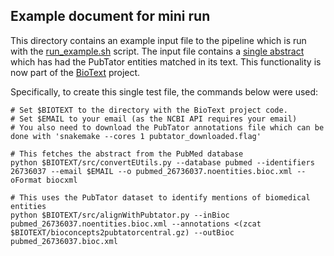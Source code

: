 ## Example document for mini run

This directory contains an example input file to the pipeline which is run with the [run\_example.sh](https://github.com/jakelever/pgxmine/blob/master/run_example.sh) script. The input file contains a [single abstract](https://pubmed.ncbi.nlm.nih.gov/26736037/) which has had the PubTator entities matched in its text. This functionality is now part of the [BioText](https://github.com/jakelever/biotext) project.

Specifically, to create this single test file, the commands below were used:
```
# Set $BIOTEXT to the directory with the BioText project code.
# Set $EMAIL to your email (as the NCBI API requires your email)
# You also need to download the PubTator annotations file which can be done with 'snakemake --cores 1 pubtator_downloaded.flag'

# This fetches the abstract from the PubMed database
python $BIOTEXT/src/convertEUtils.py --database pubmed --identifiers 26736037 --email $EMAIL --o pubmed_26736037.noentities.bioc.xml --oFormat biocxml

# This uses the PubTator dataset to identify mentions of biomedical entities
python $BIOTEXT/src/alignWithPubtator.py --inBioc pubmed_26736037.noentities.bioc.xml --annotations <(zcat $BIOTEXT/bioconcepts2pubtatorcentral.gz) --outBioc pubmed_26736037.bioc.xml
```

